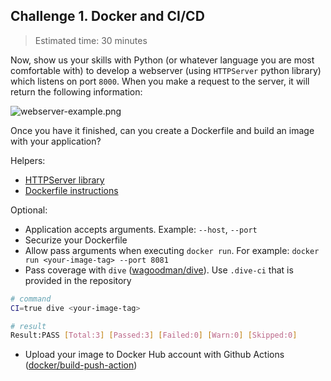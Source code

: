 ## Challenge 1. Docker and CI/CD

> Estimated time: 30 minutes

Now, show us your skills with Python (or whatever language you are most comfortable with) to develop a webserver (using `HTTPServer` python library) which listens on port `8000`. When you make a request to the server, it will return the following information:

![webserver-example.png](images/ch1-webserver-example.png "Example output Challenge-1")

Once you have it finished, can you create a Dockerfile and build an image with your application?

Helpers:

- [HTTPServer library](https://docs.python.org/3/library/http.server.html)
- [Dockerfile instructions](https://docs.docker.com/develop/develop-images/instructions/)

Optional:

- Application accepts arguments. Example: `--host`, `--port`
- Securize your Dockerfile
- Allow pass arguments when executing `docker run`. For example: `docker run <your-image-tag> --port 8081`
- Pass coverage with `dive` ([wagoodman/dive](https://github.com/wagoodman/dive)). Use `.dive-ci` that is provided in the repository

```bash
# command
CI=true dive <your-image-tag>

# result
Result:PASS [Total:3] [Passed:3] [Failed:0] [Warn:0] [Skipped:0]
```

- Upload your image to Docker Hub account with Github Actions ([docker/build-push-action](https://github.com/docker/build-push-action))
